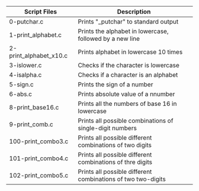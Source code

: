 
| Script Files | Description |
| ----------- | ----------- |
| 0-putchar.c | Prints "_putchar" to standard output |
|1-print_alphabet.c |Prints the alphabet in lowercase, followed by a new line |
|2-print_alphabet_x10.c | Prints alphabet in lowercase 10 times
| 3-islower.c | Checks if the character is lowercase |
| 4-isalpha.c | Checks if a character is an alphabet |
| 5-sign.c | Prints the sign of a  number |
| 6-abs.c |Prints absolute value of a nnumber |
| 8-print_base16.c | Prints all the numbers of base 16 in lowercase |
| 9-print_comb.c | Prints all possible combinations of single-digit numbers |
| 100-print_combo3.c | Prints all possible different combinations of two digits |
| 101-print_combo4.c | Prints all possible different combinations of thre digits |
| 102-print_combo5.c | Prints all possible different combinations of two two-digits |
